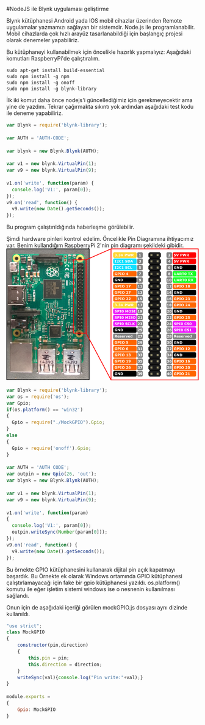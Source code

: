 #NodeJS ile Blynk uygulaması geliştirme

Blynk kütüphanesi Android yada IOS mobil cihazlar üzerinden Remote uygulamalar yazmamızı sağlayan bir sistemdir.
Node.js ile programlanabilir. Mobil cihazlarda çok hızlı arayüz tasarlanabildiği için başlangıç projesi olarak denemeler yapabiliriz.

Bu kütüphaneyi kullanabilmek için öncelikle hazırlık yapmalıyız:
Aşağıdaki komutları RaspberryPi'de çalıştıralım.
```
sudo apt-get install build-essential
sudo npm install -g npm
sudo npm install -g onoff
sudo npm install -g blynk-library
```
İlk iki komut daha önce nodejs'i güncellediğimiz için gerekmeyecektir ama yine de yazdım. Tekrar çağırmakta sıkıntı yok
ardından
aşağıdaki test kodu ile deneme yapabiliriz.
```javascript
var Blynk = require('blynk-library');

var AUTH = 'AUTH-CODE';

var blynk = new Blynk.Blynk(AUTH);

var v1 = new blynk.VirtualPin(1);
var v9 = new blynk.VirtualPin(9);

v1.on('write', function(param) {
  console.log('V1:', param[0]);
});
v9.on('read', function() {
  v9.write(new Date().getSeconds());
});
```
Bu program çalıştırıldığında haberleşme görülebilir.

Şimdi hardware pinleri kontrol edelim. Öncelikle Pin Diagramına ihtiyacımız var. Benim kullandığım RaspberryPi 2'nin pin diagramı şekildeki gibidir.
![Rasp 2 Pins](Images/RP2_Pinout.png)

```javascript
var Blynk = require('blynk-library');
var os = require('os');
var Gpio;
if(os.platform() == 'win32')
{
  Gpio = require("./MockGPIO").Gpio;
}
else
{
  Gpio = require('onoff').Gpio;  
}

var AUTH = 'AUTH CODE';
var outpin = new Gpio(26, 'out');
var blynk = new Blynk.Blynk(AUTH);

var v1 = new blynk.VirtualPin(1);
var v9 = new blynk.VirtualPin(9);

v1.on('write', function(param)
{
  console.log('V1:', param[0]);
  outpin.writeSync(Number(param[0]));
});
v9.on('read', function() {
  v9.write(new Date().getSeconds());
});
```
Bu örnekte GPIO kütüphanesini kullanarak dijital pin açık kapatmayı başardık.
Bu Örnekte ek olarak Windows ortamında GPIO kütüphanesi çalıştırlamayacağı için fake bir gpio kütüphanesi yazıldı. os.platform() komutu ile eğer işletim sistemi windows ise o nesnenin kullanılması sağlandı.

Onun için de aşağıdaki içeriği görülen mockGPIO.js dosyası aynı dizinde kullanıldı.
```javascript
"use strict";
class MockGPIO
{
    constructor(pin,direction)
    {
        this.pin = pin;
        this.direction = direction;
    }
    writeSync(val){console.log("Pin write:"+val);}
}

module.exports =
{
    Gpio: MockGPIO   
}
```
